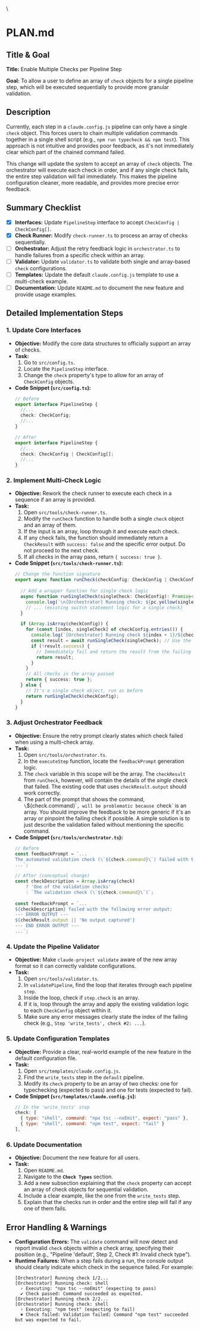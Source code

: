 \

# PLAN.md

## Title & Goal

**Title:** Enable Multiple Checks per Pipeline Step

**Goal:** To allow a user to define an array of `check` objects for a single pipeline step, which will be executed sequentially to provide more granular validation.

## Description

Currently, each step in a `claude.config.js` pipeline can only have a single `check` object. This forces users to chain multiple validation commands together in a single shell script (e.g., `npm run typecheck && npm test`). This approach is not intuitive and provides poor feedback, as it's not immediately clear which part of the chained command failed.

This change will update the system to accept an array of `check` objects. The orchestrator will execute each check in order, and if any single check fails, the entire step validation will fail immediately. This makes the pipeline configuration cleaner, more readable, and provides more precise error feedback.

## Summary Checklist

-   [x] **Interfaces:** Update `PipelineStep` interface to accept `CheckConfig | CheckConfig[]`.
-   [x] **Check Runner:** Modify `check-runner.ts` to process an array of checks sequentially.
-   [ ] **Orchestrator:** Adjust the retry feedback logic in `orchestrator.ts` to handle failures from a specific check within an array.
-   [ ] **Validator:** Update `validator.ts` to validate both single and array-based `check` configurations.
-   [ ] **Templates:** Update the default `claude.config.js` template to use a multi-check example.
-   [ ] **Documentation:** Update `README.md` to document the new feature and provide usage examples.

## Detailed Implementation Steps

### 1. Update Core Interfaces

*   **Objective:** Modify the core data structures to officially support an array of checks.
*   **Task:**
    1.  Go to `src/config.ts`.
    2.  Locate the `PipelineStep` interface.
    3.  Change the `check` property's type to allow for an array of `CheckConfig` objects.
*   **Code Snippet (`src/config.ts`):**
    ```typescript
    // Before
    export interface PipelineStep {
      //...
      check: CheckConfig;
      //...
    }

    // After
    export interface PipelineStep {
      //...
      check: CheckConfig | CheckConfig[];
      //...
    }
    ```

### 2. Implement Multi-Check Logic

*   **Objective:** Rework the check runner to execute each check in a sequence if an array is provided.
*   **Task:**
    1.  Open `src/tools/check-runner.ts`.
    2.  Modify the `runCheck` function to handle both a single `check` object and an array of them.
    3.  If the input is an array, loop through it and execute each check.
    4.  If any check fails, the function should immediately return a `CheckResult` with `success: false` and the specific error output. Do not proceed to the next check.
    5.  If all checks in the array pass, return `{ success: true }`.
*   **Code Snippet (`src/tools/check-runner.ts`):**
    ```typescript
    // Change the function signature
    export async function runCheck(checkConfig: CheckConfig | CheckConfig[], projectRoot: string): Promise<CheckResult> {
      
      // Add a wrapper function for single check logic
      async function runSingleCheck(singleCheck: CheckConfig): Promise<CheckResult> {
        console.log(`\n[Orchestrator] Running check: ${pc.yellow(singleCheck.type)}`);
        // ... (existing switch statement logic for a single check)
      }

      if (Array.isArray(checkConfig)) {
        for (const [index, singleCheck] of checkConfig.entries()) {
          console.log(`[Orchestrator] Running check ${index + 1}/${checkConfig.length}...`);
          const result = await runSingleCheck(singleCheck); // Use the wrapper
          if (!result.success) {
            // Immediately fail and return the result from the failing check
            return result;
          }
        }
        // All checks in the array passed
        return { success: true };
      } else {
        // It's a single check object, run as before
        return runSingleCheck(checkConfig);
      }
    }
    ```

### 3. Adjust Orchestrator Feedback

*   **Objective:** Ensure the retry prompt clearly states which check failed when using a multi-check array.
*   **Task:**
    1.  Open `src/tools/orchestrator.ts`.
    2.  In the `executeStep` function, locate the `feedbackPrompt` generation logic.
    3.  The `check` variable in this scope will be the array. The `checkResult` from `runCheck`, however, will contain the details of the *single* check that failed. The existing code that uses `checkResult.output` should work correctly.
    4.  The part of the prompt that shows the command, `\`${check.command}\``, will be problematic because `check` is an array. You should improve the feedback to be more generic if it's an array or pinpoint the failing check if possible. A simple solution is to just describe the validation failed without mentioning the specific command.
*   **Code Snippet (`src/tools/orchestrator.ts`):**
    ```typescript
    // Before
    const feedbackPrompt = `...
    The automated validation check (\`${check.command}\`) failed with the following error output:
    ...`;

    // After (conceptual change)
    const checkDescription = Array.isArray(check) 
        ? 'One of the validation checks' 
        : `The validation check (\`${check.command}\`)`;
        
    const feedbackPrompt = `...
    ${checkDescription} failed with the following error output:
    --- ERROR OUTPUT ---
    ${checkResult.output || 'No output captured'}
    --- END ERROR OUTPUT ---
    ...`;
    ```

### 4. Update the Pipeline Validator

*   **Objective:** Make `claude-project validate` aware of the new array format so it can correctly validate configurations.
*   **Task:**
    1.  Open `src/tools/validator.ts`.
    2.  In `validatePipeline`, find the loop that iterates through each pipeline `step`.
    3.  Inside the loop, check if `step.check` is an array.
    4.  If it is, loop through the array and apply the existing validation logic to each `CheckConfig` object within it.
    5.  Make sure any error messages clearly state the index of the failing check (e.g., `Step 'write_tests', check #2: ...`).

### 5. Update Configuration Templates

*   **Objective:** Provide a clear, real-world example of the new feature in the default configuration file.
*   **Task:**
    1.  Open `src/templates/claude.config.js`.
    2.  Find the `write_tests` step in the `default` pipeline.
    3.  Modify its `check` property to be an array of two checks: one for typechecking (expected to pass) and one for tests (expected to fail).
*   **Code Snippet (`src/templates/claude.config.js`):**
    ```javascript
    // In the 'write_tests' step
    check: [
      { type: "shell", command: "npx tsc --noEmit", expect: "pass" },
      { type: "shell", command: "npm test", expect: "fail" }
    ],
    ```

### 6. Update Documentation

*   **Objective:** Document the new feature for all users.
*   **Task:**
    1.  Open `README.md`.
    2.  Navigate to the **`Check Types`** section.
    3.  Add a new subsection explaining that the `check` property can accept an array of check objects for sequential validation.
    4.  Include a clear example, like the one from the `write_tests` step.
    5.  Explain that the checks run in order and the entire step will fail if any one of them fails.

## Error Handling & Warnings

*   **Configuration Errors:** The `validate` command will now detect and report invalid `check` objects within a check array, specifying their position (e.g., "Pipeline 'default', Step 2, Check #1: Invalid check type").
*   **Runtime Failures:** When a step fails during a run, the console output should clearly indicate which check in the sequence failed. For example:
    ```
    [Orchestrator] Running check 1/2...
    [Orchestrator] Running check: shell
      › Executing: "npx tsc --noEmit" (expecting to pass)
      ✔ Check passed: Command succeeded as expected.
    [Orchestrator] Running check 2/2...
    [Orchestrator] Running check: shell
      › Executing: "npm test" (expecting to fail)
      ✖ Check failed: Validation failed: Command "npm test" succeeded but was expected to fail.
    ```